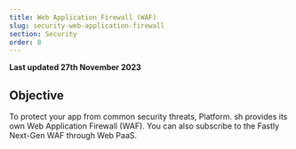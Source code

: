 ```yaml
---
title: Web Application Firewall (WAF)
slug: security-web-application-firewall
section: Security
order: 8
---
```


**Last updated 27th November 2023**



## Objective  

To protect your app from common security threats,
Platform. sh provides its own Web Application Firewall (WAF).
You can also subscribe to the Fastly Next-Gen WAF through Web PaaS.
